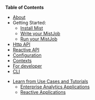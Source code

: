 **Table of Contents**

- [About](/docs/about.md)
- Getting Started:
    - [Install Mist](/docs/install.md)
    - [Write your MistJob](/docs/mist-job.md)
    - [Run your MistJob](/docs/run-job.md)
- [Http API](/docs/http_api.md)
- [Reactive API](/docs/reactive_api.md)
- [Configuration](/docs/configuration.md)
- [Contexts](/docs/context-namespace.md)
- [For developer](/docs/developer.md)
- [CLI](/docs/cli.md)
* [Learn from Use Cases and Tutorials](/docs/use-cases/README.md)
    * [Enterprise Analytics Applications](/docs/use-cases/enterprise-analytics.md)
    * [Reactive Applications](/docs/use-cases/reactive.md)
